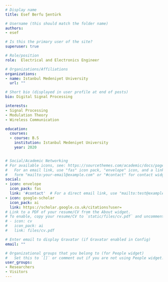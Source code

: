 ```yaml
---
# Display name
title: Esef Berfu Şentürk

# Username (this should match the folder name)
authors:
- esef

# Is this the primary user of the site?
superuser: true

# Role/position
role:  Electrical and Electronics Engineer

# Organizations/Affiliations
organizations:
- name: Istanbul Medeniyet University
  url: ""

# Short bio (displayed in user profile at end of posts)
bio: Digital Signal Processing

interests:
- Signal Processing
- Modulation Theory
- Wireless Communication

education:
  courses:
  - course: B.S 
    institution: Istanbul Medeniyet University
    year: 2020


# Social/Academic Networking
# For available icons, see: https://sourcethemes.com/academic/docs/page-builder/#icons
#   For an email link, use "fas" icon pack, "envelope" icon, and a link in the
#   form "mailto:your-email@example.com" or "#contact" for contact widget.
social:
- icon: envelope
  icon_pack: fas
  link: '#contact'  # For a direct email link, use "mailto:test@example.org".
- icon: google-scholar
  icon_pack: ai
  link: https://scholar.google.co.uk/citations?user=
# Link to a PDF of your resume/CV from the About widget.
# To enable, copy your resume/CV to `static/files/cv.pdf` and uncomment the lines below.
# - icon: cv
#   icon_pack: ai
#   link: files/cv.pdf

# Enter email to display Gravatar (if Gravatar enabled in Config)
email: ""

# Organizational groups that you belong to (for People widget)
#   Set this to `[]` or comment out if you are not using People widget.
user_groups:
- Researchers
- Visitors
---
```




